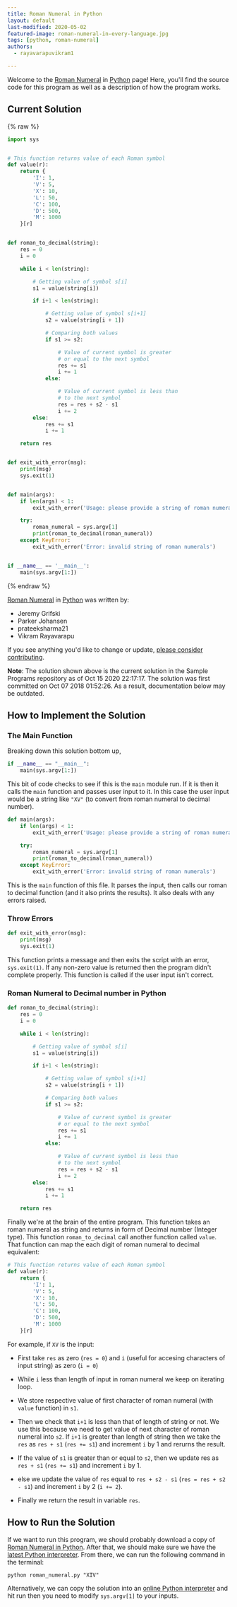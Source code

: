 ```yaml
---
title: Roman Numeral in Python
layout: default
last-modified: 2020-05-02
featured-image: roman-numeral-in-every-language.jpg
tags: [python, roman-numeral]
authors:
  - rayavarapuvikram1

---
```


Welcome to the [Roman Numeral](https://sampleprograms.io/projects/roman-numeral) in [Python](https://sampleprograms.io/languages/python) page! Here, you'll find the source code for this program as well as a description of how the program works.

## Current Solution

{% raw %}

```python
import sys


# This function returns value of each Roman symbol
def value(r):
    return {
        'I': 1,
        'V': 5,
        'X': 10,
        'L': 50,
        'C': 100,
        'D': 500,
        'M': 1000
    }[r]


def roman_to_decimal(string):
    res = 0
    i = 0

    while i < len(string):

        # Getting value of symbol s[i]
        s1 = value(string[i])

        if i+1 < len(string):

            # Getting value of symbol s[i+1]
            s2 = value(string[i + 1])

            # Comparing both values
            if s1 >= s2:

                # Value of current symbol is greater
                # or equal to the next symbol
                res += s1
                i += 1
            else:

                # Value of current symbol is less than
                # to the next symbol
                res = res + s2 - s1
                i += 2
        else:
            res += s1
            i += 1

    return res


def exit_with_error(msg):
    print(msg)
    sys.exit(1)


def main(args):
    if len(args) < 1:
        exit_with_error('Usage: please provide a string of roman numerals')

    try:
        roman_numeral = sys.argv[1]
        print(roman_to_decimal(roman_numeral))
    except KeyError:
        exit_with_error('Error: invalid string of roman numerals')


if __name__ == '__main__':
    main(sys.argv[1:])
```

{% endraw %}

[Roman Numeral](https://sampleprograms.io/projects/roman-numeral) in [Python](https://sampleprograms.io/languages/python) was written by:

- Jeremy Grifski
- Parker Johansen
- prateeksharma21
- Vikram Rayavarapu

If you see anything you'd like to change or update, [please consider contributing](https://github.com/TheRenegadeCoder/sample-programs).

**Note**: The solution shown above is the current solution in the Sample Programs repository as of Oct 15 2020 22:17:17. The solution was first committed on Oct 07 2018 01:52:26. As a result, documentation below may be outdated.

## How to Implement the Solution

### The Main Function

Breaking down this solution bottom up,

```python
if __name__ == "__main__":
    main(sys.argv[1:])
```

This bit of code checks to see if this is the `main` module run. If it is then it calls the `main`
function and passes user input to it. In this case the user input would be a string like `"XV"` (to convert from roman numeral to decimal number).

```python
def main(args):
    if len(args) < 1:
        exit_with_error('Usage: please provide a string of roman numerals')

    try:
        roman_numeral = sys.argv[1]
        print(roman_to_decimal(roman_numeral))
    except KeyError:
        exit_with_error('Error: invalid string of roman numerals')
```

This is the `main` function of this file. It parses the input, then calls our roman to decimal function
(and it also prints the results). It also deals with any errors raised.

### Throw Errors

```python
def exit_with_error(msg):
    print(msg)
    sys.exit(1)
```

This function prints a message and then exits the script with an error, `sys.exit(1)`.
If any non-zero value is returned then the program didn't complete properly.
This function is called if the user input isn't correct.

### Roman Numeral to Decimal number in Python

```python
def roman_to_decimal(string):
    res = 0
    i = 0

    while i < len(string):

        # Getting value of symbol s[i]
        s1 = value(string[i])

        if i+1 < len(string):

            # Getting value of symbol s[i+1]
            s2 = value(string[i + 1])

            # Comparing both values
            if s1 >= s2:

                # Value of current symbol is greater
                # or equal to the next symbol
                res += s1
                i += 1
            else:

                # Value of current symbol is less than
                # to the next symbol
                res = res + s2 - s1
                i += 2
        else:
            res += s1
            i += 1

    return res
```

Finally we're at the brain of the entire program. This function takes an roman numeral as string
and returns in form of Decimal number (Integer type). This function `roman_to_decimal` call another function called `value`. That function can map the each digit of roman numeral to decimal equivalent:

```python
# This function returns value of each Roman symbol
def value(r):
    return {
        'I': 1,
        'V': 5,
        'X': 10,
        'L': 50,
        'C': 100,
        'D': 500,
        'M': 1000
    }[r]
```

For example, if `XV` is the input:

* First take `res` as zero (`res = 0`) and `i` (useful for accesing characters of input string) as zero (`i = 0`)

* While `i` less than length of input in roman numeral we keep on iterating loop.

* We store respective value of first character of roman numeral (with `value` function) in `s1`.

* Then we check that `i+1` is less than that of length of string or not. We use this because we need to get value of next character of roman numeral into `s2`. If `i+1` is greater than length of string then we take the `res` as `res + s1` (`res += s1`) and increment `i` by 1 and rerurns the result.

* If the value of `s1` is greater than or equal to `s2`, then we update res as `res + s1` (`res += s1`) and increment `i` by 1.

* else we update the value of `res` equal to `res + s2 - s1` (`res = res + s2 - s1`) and increment `i` by 2 (`i += 2`).

* Finally we return the result in variable `res`.


## How to Run the Solution

If we want to run this program, we should probably download a copy of [Roman Numeral in Python][1].
After that, we should make sure we have the [latest Python interpreter][2].
From there, we can run the following command in the terminal:

`python roman_numeral.py "XIV"`

Alternatively, we can copy the solution into an [online Python interpreter][3] and hit run then you need to modify `sys.argv[1]` to your inputs.

[1]: https://github.com/TheRenegadeCoder/sample-programs/blob/main/archive/p/python/roman_numeral.py
[2]: https://www.python.org/downloads/
[3]: https://www.online-python.com/
